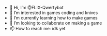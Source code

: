 - 👋 Hi, I’m @FLIX-Qwertybot
- 👀 I’m interested in games coding and knives
- 🌱 I’m currently learning how to make games
- 💞️ I’m looking to collaborate on making a game
- 📫 How to reach me: idk yet

<!---
FLIX-Qwertybot/FLIX-Qwertybot is a ✨ special ✨ repository because its `README.md` (this file) appears on your GitHub profile.
You can click the Preview link to take a look at your changes.
--->
